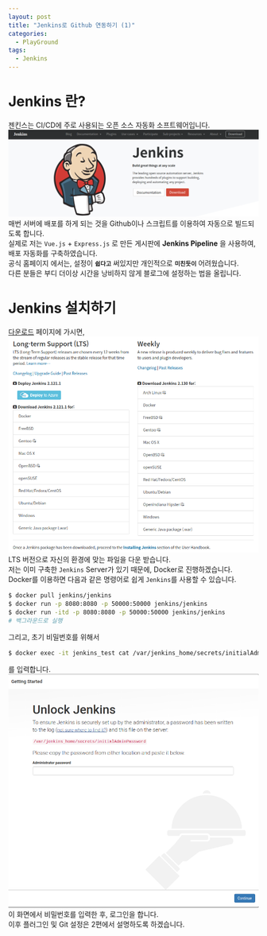 ```yaml
---
layout: post
title: "Jenkins로 Github 연동하기 (1)"
categories:
  - PlayGround
tags:
  - Jenkins
---
```

# Jenkins 란?
젠킨스는 CI/CD에 주로 사용되는 오픈 소스 자동화 소프트웨어입니다.  
![placeholder](/assets/image/Jenkins1.png "Jenkins1")  
매번 서버에 배포를 하게 되는 것을 Github이나 스크립트를 이용하여 자동으로 빌드되도록 합니다.  
실제로 저는 `Vue.js` + `Express.js` 로 만든 게시판에 **Jenkins Pipeline** 을 사용하여, 배포 자동화를 구축하였습니다.  
공식 홈페이지 에서는, 설정이 **`쉽다고`** 써있지만 개인적으로 **`미친듯이`** 어려웠습니다.  
다른 분들은 부디 더이상 시간을 낭비하지 않게 블로그에 설정하는 법을 올립니다.

# Jenkins 설치하기
[download]:https://jenkins.io/download/

[다운로드][download] 페이지에 가시면,
![placeholder](/assets/image/Jenkins2.png "Jenkins2")  
LTS 버전으로 자신의 환경에 맞는 파일을 다운 받습니다.  
저는 이미 구축한 `Jenkins` Server가 있기 때문에, Docker로 진행하겠습니다.  
Docker를 이용하면 다음과 같은 명령어로 쉽게 `Jenkins`를 사용할 수 있습니다.

```bash
$ docker pull jenkins/jenkins
$ docker run -p 8080:8080 -p 50000:50000 jenkins/jenkins
$ docker run -itd -p 8080:8080 -p 50000:50000 jenkins/jenkins
# 백그라운드로 실행
```
그리고, 초기 비밀번호를 위해서
```bash
$ docker exec -it jenkins_test cat /var/jenkins_home/secrets/initialAdminPassword
```
를 입력합니다.
![placeholder](/assets/image/Jenkins3.png "Jenkins3")  
이 화면에서 비밀번호를 입력한 후, 로그인을 합니다.  
이후 플러그인 및 Git 설정은 2편에서 설명하도록 하겠습니다.
